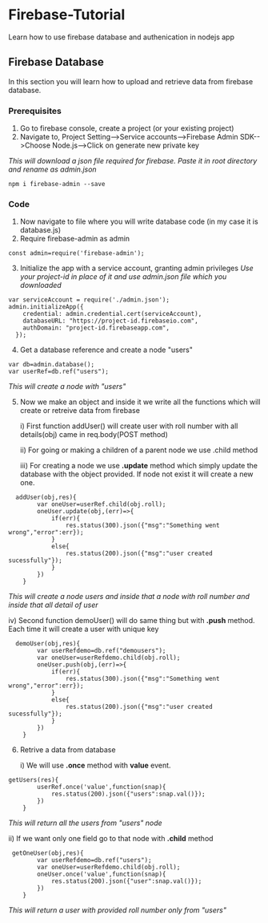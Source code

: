 # Firebase-Tutorial
Learn how to use firebase database and authenication in nodejs app

## Firebase Database
In this section you will learn how to upload and retrieve data from firebase database.
### Prerequisites
1. Go to firebase console, create a project (or your existing project)
2. Navigate to, Project Setting-->Service accounts-->Firebase Admin SDK-->Choose Node.js-->Click on generate new private key

*This will download a json file required for firebase. Paste it in root directory and rename as admin.json* 

```
npm i firebase-admin --save
```
### Code
1. Now navigate to file where you will write database code (in my case it is database.js)
2. Require firebase-admin as admin
```
const admin=require('firebase-admin');
```
3. Initialize the app with a service account, granting admin privileges
*Use your project-id in place of it and use admin.json file which you downloaded*
```
var serviceAccount = require('./admin.json'); 
admin.initializeApp({
    credential: admin.credential.cert(serviceAccount),
    databaseURL: "https://project-id.firebaseio.com",
    authDomain: "project-id.firebaseapp.com",
  });
```
4. Get a database reference and create a node "users"
```
var db=admin.database();
var userRef=db.ref("users");
```
*This will create a node with "users"*

5. Now we make an object and inside it we write all the functions which will create or retreive data from firebase

    i) First function addUser() will create user with roll number with all details(obj) came in req.body(POST method)

    ii) For going or making a children of a parent node we use .child method

    iii) For creating a node we use **.update** method which simply update the database with the object provided. If node not exist it will create a new one.
```
  addUser(obj,res){
        var oneUser=userRef.child(obj.roll);
        oneUser.update(obj,(err)=>{
            if(err){
                res.status(300).json({"msg":"Something went wrong","error":err});
            }
            else{
                res.status(200).json({"msg":"user created sucessfully"});
            }
        })
    }
```
*This will create a node users and inside that a node with roll number and inside that all detail of user*

iv) Second function demoUser() will do same thing but with **.push** method. Each time it will create a user with unique key
```
  demoUser(obj,res){
        var userRefdemo=db.ref("demousers");
        var oneUser=userRefdemo.child(obj.roll);
        oneUser.push(obj,(err)=>{
            if(err){
                res.status(300).json({"msg":"Something went wrong","error":err});
            }
            else{
                res.status(200).json({"msg":"user created sucessfully"});
            }
        })
    }
```

6. Retrive a data from database

    i) We will use **.once** method with **value** event.
```
getUsers(res){
        userRef.once('value',function(snap){
            res.status(200).json({"users":snap.val()});
        })
    }
```
*This will return all the users from "users" node*

ii) If we want only one field go to that node with **.child** method


```
 getOneUser(obj,res){
        var userRefdemo=db.ref("users");
        var oneUser=userRefdemo.child(obj.roll);
        oneUser.once('value',function(snap){
            res.status(200).json({"user":snap.val()});
        })
    }
```
*This will return a user with provided roll number only from "users"*
